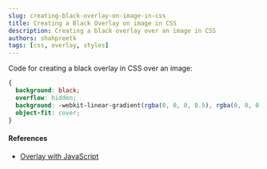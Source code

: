 ```yaml
---
slug: creating-black-overlay-on-image-in-css
title: Creating a Black Overlay on image in CSS
description: Creating a black overlay over an image in CSS
authors: shahpreetk
tags: [css, overlay, styles]
---
```


Code for creating a black overlay in CSS over an image:

<!-- truncate -->

```css
{
  background: black;
  overflow: hidden;
  background: -webkit-linear-gradient(rgba(0, 0, 0, 0.5), rgba(0, 0, 0, 0.5)),url("<IMAGEURL_COMES_HERE>");
  object-fit: cover;
}
```

#### References

- [Overlay with JavaScript](https://www.w3schools.com/howto/howto_css_overlay.asp)
